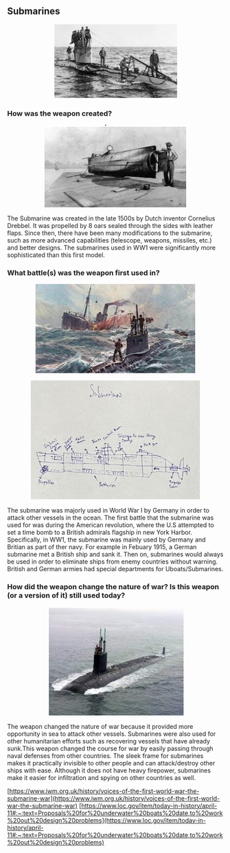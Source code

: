 ## Submarines
<p style="text-align:center;"><img src="/images/submarine1.jpg" /></p>

### How was the weapon created?

<p style="text-align:center;"><img src="/images/submarine4.jpg" /></p>

The Submarine was created in the late 1500s by Dutch inventor Cornelius Drebbel. It was propelled by 8 oars sealed through the sides with leather flaps. Since then, there have been many modifications to the submarine, such as more advanced capabilities (telescope, weapons, missiles, etc.) and better designs. The submarines used in WW1 were significantly more sophisticated than this first model.

### What battle(s) was the weapon first used in? 

<p style="text-align:center;"><img src="/images/submarine2.jpg" /></p>
<p style="text-align:center;"><img src="/images/submarine3.jpg" /></p>

The submarine was majorly used in World War I by Germany in order to attack other vessels in the ocean. The first battle that the submarine was used for was during the American revolution, where the U.S attempted to set a time bomb to a British admirals flagship in new York Harbor. Specifically, in WW1, the submarine was mainly used by Germany and Britian as part of ther navy. For example in Febuary 1915, a German submarine met a British ship and sank it. Then on, submarines would always be used in order to eliminate ships from enemy countries without warning. British and German armies had special departments for Uboats/Submarines.

### How did the weapon change the nature of war? Is this weapon (or a version of it) still used today? 

<p style="text-align:center;"><img src="/images/submarine5.jpg" /></p>

The weapon changed the nature of war because it provided more opportunity in sea to attack other vessels. Submarines were also used for other humanitarian efforts such as recovering vessels that have already sunk.This weapon changed the course for war by easily passing through naval defenses from other countries. The sleek frame for submarines makes it practically invisible to other people and can attack/destroy other ships with ease. Although it does not have heavy firepower, submarines make it easier for infiltration and spying on other countries as well. 

[https://www.iwm.org.uk/history/voices-of-the-first-world-war-the-submarine-war](https://www.iwm.org.uk/history/voices-of-the-first-world-war-the-submarine-war)
[https://www.loc.gov/item/today-in-history/april-11#:~:text=Proposals%20for%20underwater%20boats%20date,to%20work%20out%20design%20problems](https://www.loc.gov/item/today-in-history/april-11#:~:text=Proposals%20for%20underwater%20boats%20date,to%20work%20out%20design%20problems)
